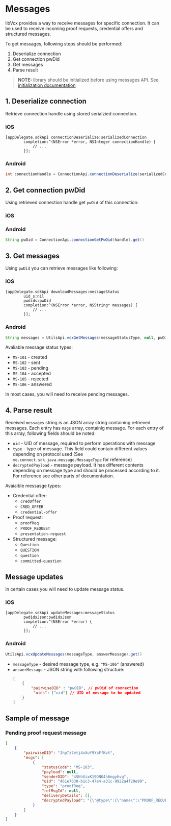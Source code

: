 # Messages

libVcx provides a way to receive messages for specific connection. It can be used to receive incoming proof requests, credential offers and structured messages.

To get messages, following steps should be performed:

1. Deserialize connection
2. Get connection pwDid
3. Get messages
4. Parse result

> **NOTE:** library should be initialized before using messages API. See [initialization documentation](2.%20Initialization.md)

## 1. Deserialize connection

Retrieve connection handle using stored serialzied connection.

### iOS
```objC
[appDelegate.sdkApi connectionDeserialize:serializedConnection
        completion:^(NSError *error, NSInteger connectionHandle) {
            // ...
        }];
```

### Android
```java
int connectionHandle = ConnectionApi.connectionDeserialize(serializedConnection).get();
```

## 2. Get connection pwDid

Using retrieved connection handle get `pwDid` of this connection:

### iOS
<!--TODO add obj-c sample-->

### Android
```java
String pwDid = ConnectionApi.connectionGetPwDid(handle).get()
```

## 3. Get messages

Using `pwDid` you can retrieve messages like following:

### iOS
```objC
[appDelegate.sdkApi downloadMessages:messageStatus
        uid_s:nil
        pwdids:pwDid
        completion:^(NSError *error, NSString* messages) {
            // ...
        }];
```

### Android
```java
String messages = UtilsApi.vcxGetMessages(messageStatusType, null, pwDid).get();
```

Avaliable message status types:
* `MS-101` - created
* `MS-102` - sent
* `MS-103` - pending
* `MS-104` - accepted
* `MS-105` - rejected
* `MS-106` - answered

In most cases, you will need to receive pending messages.


## 4. Parse result

Received `messages` string is an JSON array string containing retrieved messages.
Each entry has `msgs` array, containig message.
For each entry of this array, following fields should be noted:

* `uid` - UID of message, required to perform operations with message
* `type` - type of message. This field could contain different values depending on protocol used (See `me.connect.sdk.java.message.MessageType` for reference)
* `decryptedPayload` - message payload. It has different contents depending on message type and should be processed according to it. For reference see other parts of documentation.

Avaialble messasge types:

* Credential offer:
    * `credOffer`
    * `CRED_OFFER`
    * `credential-offer`
* Proof request:
    * `proofReq`
    * `PROOF_REQUEST`
    * `presentation-request`
* Structured message:
    * `Question`
    * `QUESTION`
    * `question`
    * `committed-question`


## Message updates

In certain cases you will need to update message status.

### iOS
```objC
[appDelegate.sdkApi updateMessages:messageStatus
        pwdidsJson:pwdidsJson
        completion:^(NSError *error) {
            // ...
        }];
```

### Android
```java
UtilsApi.vcxUpdateMessages(messageType, answerMessage).get()
```

* `messageType` - desired message type, e.g. `"MS-106"` (answered)
* `answerMessage` - JSON string with following structure:
    ```json
    [
        {
            "pairwiseDID" : "pwDID", // pwDid of connection
             "uids": ["uid"] // UID of message to be updated
        }
    ]
    ```

## Sample of message

### Pending proof request message
```json
[
    {
        "pairwiseDID": "JhpTz7etj4vXuY9YaFfKvt",
        "msgs": [
            {
                "statusCode": "MS-103",
                "payload": null,
                "senderDID": "4ShhXixK19DNK4h6ngyhvq",
                "uid": "461e7630-b1c3-47e4-a31c-9922a4f29e99",
                "type": "proofReq",
                "refMsgId": null,
                "deliveryDetails": [],
                "decryptedPayload": "{\"@type\":{\"name\":\"PROOF_REQUEST\",\"ver\":\"1.0\",\"fmt\":\"json\"},\"@msg\":\"{\\\"@topic\\\":{\\\"mid\\\":0,\\\"tid\\\":0},\\\"@type\\\":{\\\"name\\\":\\\"PROOF_REQUEST\\\",\\\"version\\\":\\\"1.0\\\"},\\\"from_timestamp\\\":null,\\\"msg_ref_id\\\":\\\"461e7630-b1c3-47e4-a31c-9922a4f29e99\\\",\\\"proof_request_data\\\":{\\\"name\\\":\\\"DEMO-Employment Proof\\\",\\\"non_revoked\\\":null,\\\"nonce\\\":\\\"818414048827045368111037\\\",\\\"requested_attributes\\\":{\\\"DEMO-Address Number\\\":{\\\"name\\\":\\\"DEMO-Address Number\\\"},\\\"DEMO-Apartment\\\":{\\\"name\\\":\\\"DEMO-Apartment\\\"},\\\"DEMO-Citizenship\\\":{\\\"name\\\":\\\"DEMO-Citizenship\\\"},\\\"DEMO-City\\\":{\\\"name\\\":\\\"DEMO-City\\\"},\\\"DEMO-Country of Residence\\\":{\\\"name\\\":\\\"DEMO-Country of Residence\\\"},\\\"DEMO-Date of Birth\\\":{\\\"name\\\":\\\"DEMO-Date of Birth\\\"},\\\"DEMO-Dual Citizenship\\\":{\\\"name\\\":\\\"DEMO-Dual Citizenship\\\"},\\\"DEMO-Email Address\\\":{\\\"name\\\":\\\"DEMO-Email Address\\\"},\\\"DEMO-First Name\\\":{\\\"name\\\":\\\"DEMO-First Name\\\"},\\\"DEMO-Home Phone\\\":{\\\"name\\\":\\\"DEMO-Home Phone\\\"},\\\"DEMO-Last Name\\\":{\\\"name\\\":\\\"DEMO-Last Name\\\"},\\\"DEMO-Middle Name\\\":{\\\"name\\\":\\\"DEMO-Middle Name\\\"},\\\"DEMO-State\\\":{\\\"name\\\":\\\"DEMO-State\\\"},\\\"DEMO-Street Name\\\":{\\\"name\\\":\\\"DEMO-Street Name\\\"},\\\"DEMO-Time at Current Address\\\":{\\\"name\\\":\\\"DEMO-Time at Current Address\\\"},\\\"DEMO-Zip\\\":{\\\"name\\\":\\\"DEMO-Zip\\\"}},\\\"requested_predicates\\\":{},\\\"ver\\\":null,\\\"version\\\":\\\"0.1\\\"},\\\"thread_id\\\":null,\\\"to_timestamp\\\":null}\"}"
            }
        ]
    }
]
```